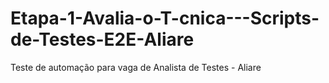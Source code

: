 # Etapa-1-Avalia-o-T-cnica---Scripts-de-Testes-E2E-Aliare
Teste de automação para vaga de Analista de Testes - Aliare 
